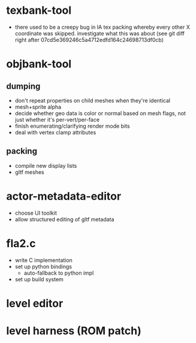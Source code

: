 # texbank-tool
- there used to be a creepy bug in IA tex packing whereby every other X coordinate
  was skipped. investigate what this was about (see git diff right after 07cd5e369246c5a4712edfd164c24698713df0cb)

# objbank-tool

## dumping
- don't repeat properties on child meshes when they're identical 
- mesh+sprite alpha
- decide whether geo data is color or normal based on mesh flags, not just whether it's per-vert/per-face
- finish enumerating/clarifying render mode bits
- deal with vertex clamp attributes

## packing
- compile new display lists
- gltf meshes

# actor-metadata-editor
- choose UI toolkit
- allow structured editing of gltf metadata

# fla2.c
- write C implementation
- set up python bindings
    - auto-fallback to python impl
- set up build system

# level editor

# level harness (ROM patch)